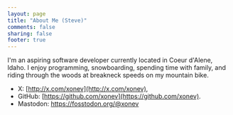 ```yaml
---
layout: page
title: "About Me (Steve)"
comments: false
sharing: false
footer: true
---
```


I'm an aspiring software developer currently located in Coeur d'Alene, Idaho.  I enjoy programming, snowboarding, spending time with family, and riding through the woods at breakneck speeds on my mountain bike.

* X: [http://x.com/xonev](http://x.com/xonev),
* GitHub: [https://github.com/xonev](https://github.com/xonev).
* Mastodon: https://fosstodon.org/@xonev
